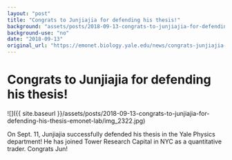```yaml
---
layout: "post"
title: "Congrats to Junjiajia for defending his thesis!"
background: "assets/posts/2018-09-13-congrats-to-junjiajia-for-defending-his-thesis-emonet-lab/img_2322.jpg"
background-use: "no"
date: "2018-09-13"
original_url: "https://emonet.biology.yale.edu/news/congrats-junjiajia-defending-his-thesis"
---
```

# Congrats to Junjiajia for defending his thesis!

![]({{ site.baseurl }}/assets/posts/2018-09-13-congrats-to-junjiajia-for-defending-his-thesis-emonet-lab/img_2322.jpg)

On Sept. 11, Junjiajia successfully defended his thesis in the Yale Physics department! He has joined Tower Research Capital in NYC as a quantitative trader. Congrats Jun!